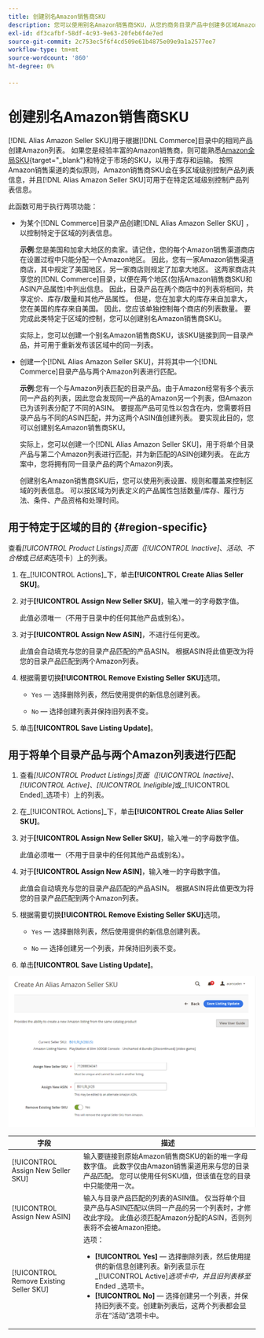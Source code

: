 ```yaml
---
title: 创建别名Amazon销售商SKU
description: 您可以使用别名Amazon销售商SKU，从您的商务目录产品中创建多区域Amazon列表。
exl-id: df3cafbf-58df-4c93-9e63-20feb6f4e7ed
source-git-commit: 2c753ec5f6f4cd509e61b4875e09e9a1a2577ee7
workflow-type: tm+mt
source-wordcount: '860'
ht-degree: 0%

---
```


# 创建别名Amazon销售商SKU

[!DNL Alias Amazon Seller SKU]用于根据[!DNL Commerce]目录中的相同产品创建Amazon列表。 如果您是经验丰富的Amazon销售商，则可能熟悉[Amazon全局SKU](https://sellercentral.amazon.com/gp/help/external/help.html?itemID=201394090){target=&quot;_blank&quot;}和特定于市场的SKU，以用于库存和运输。 按照Amazon销售渠道的类似原则，Amazon销售商SKU会在多区域级别控制产品列表信息，并且[!DNL Alias Amazon Seller SKU]可用于在特定区域级别控制产品列表信息。

此函数可用于执行两项功能：

- 为某个[!DNL Commerce]目录产品创建[!DNL Alias Amazon Seller SKU] ，以控制特定于区域的列表信息。

   **示例**:您是美国和加拿大地区的卖家。请记住，您的每个Amazon销售渠道商店在设置过程中只能分配一个Amazon地区。 因此，您有一家Amazon销售渠道商店，其中规定了美国地区，另一家商店则规定了加拿大地区。 这两家商店共享您的[!DNL Commerce]目录，以便在两个地区(包括Amazon销售商SKU和ASIN产品属性)中列出信息。 因此，目录产品在两个商店中的列表将相同，共享定价、库存/数量和其他产品属性。 但是，您在加拿大的库存来自加拿大，您在美国的库存来自美国。 因此，您应该单独控制每个商店的列表数量。 要完成此类特定于区域的控制，您可以创建别名Amazon销售商SKU。

   实际上，您可以创建一个别名Amazon销售商SKU，该SKU链接到同一目录产品，并可用于重新发布该区域中的同一列表。

- 创建一个[!DNL Alias Amazon Seller SKU]，并将其中一个[!DNL Commerce]目录产品与两个Amazon列表进行匹配。

   **示例**:您有一个与Amazon列表匹配的目录产品。由于Amazon经常有多个表示同一产品的列表，因此您会发现同一产品的Amazon另一个列表，但Amazon已为该列表分配了不同的ASIN。 要提高产品可见性以包含在内，您需要将目录产品与不同的ASIN匹配，并为这两个ASIN值创建列表。 要实现此目的，您可以创建别名Amazon销售商SKU。

   实际上，您可以创建一个[!DNL Alias Amazon Seller SKU]，用于将单个目录产品与第二个Amazon列表进行匹配，并为新匹配的ASIN创建列表。 在此方案中，您将拥有同一目录产品的两个Amazon列表。

   创建别名Amazon销售商SKU后，您可以使用列表设置、规则和覆盖来控制区域的列表信息。 可以按区域为列表定义的产品属性包括数量/库存、履行方法、条件、产品资格和处理时间。

## 用于特定于区域的目的 {#region-specific}

查看&#x200B;_[!UICONTROL Product Listings]_页面（_[!UICONTROL Inactive]_、_活动_、_不合格_&#x200B;或&#x200B;_已结束_&#x200B;选项卡）上的列表。

1. 在&#x200B;_[!UICONTROL Actions]_下，单击&#x200B;**[!UICONTROL Create Alias Seller SKU]**。

1. 对于&#x200B;**[!UICONTROL Assign New Seller SKU]**，输入唯一的字母数字值。

   此值必须唯一（不用于目录中的任何其他产品或别名）。

1. 对于&#x200B;**[!UICONTROL Assign New ASIN]**，不进行任何更改。

   此值会自动填充与您的目录产品匹配的产品ASIN。 根据ASIN将此值更改为将您的目录产品匹配到两个Amazon列表。

1. 根据需要切换&#x200B;**[!UICONTROL Remove Existing Seller SKU]**&#x200B;选项。

   - `Yes`  — 选择删除列表，然后使用提供的新信息创建列表。

   - `No`  — 选择创建列表并保持旧列表不变。

1. 单击&#x200B;**[!UICONTROL Save Listing Update]**。

## 用于将单个目录产品与两个Amazon列表进行匹配

1. 查看&#x200B;_[!UICONTROL Product Listings]_页面（_[!UICONTROL Inactive]_、_[!UICONTROL Active]_、_[!UICONTROL Ineligible]_&#x200B;或&#x200B;_[!UICONTROL Ended]_选项卡）上的列表。

1. 在&#x200B;_[!UICONTROL Actions]_下，单击&#x200B;**[!UICONTROL Create Alias Seller SKU]**。

1. 对于&#x200B;**[!UICONTROL Assign New Seller SKU]**，输入唯一的字母数字值。

   此值必须唯一（不用于目录中的任何其他产品或别名）。

1. 对于&#x200B;**[!UICONTROL Assign New ASIN]**，输入唯一的字母数字值。

   此值会自动填充与您的目录产品匹配的产品ASIN。 根据ASIN将此值更改为将您的目录产品匹配到两个Amazon列表。

1. 根据需要切换&#x200B;**[!UICONTROL Remove Existing Seller SKU]**&#x200B;选项。

   - `Yes`  — 选择删除列表，然后使用提供的新信息创建列表。

   - `No`  — 选择创建另一个列表，并保持旧列表不变。

1. 单击&#x200B;**[!UICONTROL Save Listing Update]**。

![创建别名Amazon销售商SKU](assets/amazon-alias-sku-create.png)

| 字段 | 描述 |
|--- |--- |
| [!UICONTROL Assign New Seller SKU] | 输入要链接到原始Amazon销售商SKU的新的唯一字母数字值。 此数字仅由Amazon销售渠道用来与您的目录产品匹配。 您可以使用任何SKU值，但该值在您的目录中只能使用一次。 |
| [!UICONTROL Assign New ASIN] | 输入与目录产品匹配的列表的ASIN值。 仅当将单个目录产品与ASIN匹配以供同一产品的另一个列表时，才修改此字段。 此值必须匹配Amazon分配的ASIN，否则列表将不会被Amazon拒绝。 |
| [!UICONTROL Remove Existing Seller SKU] | 选项：<ul><li>**[!UICONTROL Yes]**  — 选择删除列表，然后使用提供的新信息创建列表。新列表显示在&#x200B;_[!UICONTROL Active]_选项卡中，并且旧列表移至_ Ended _选项卡。</li><li>**[!UICONTROL No]**  — 选择创建另一个列表，并保持旧列表不变。创建新列表后，这两个列表都会显示在“活动”选项卡中。</li></ul> |
